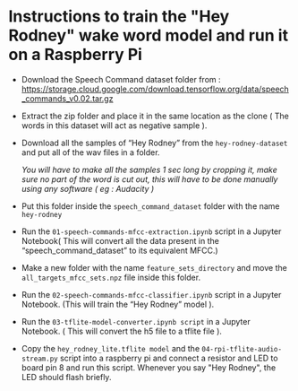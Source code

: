 # Instructions to train the "Hey Rodney" wake word model and run it on a Raspberry Pi

- Download the Speech Command dataset folder from : https://storage.cloud.google.com/download.tensorflow.org/data/speech_commands_v0.02.tar.gz

- Extract the zip folder and place it in the same location as the clone ( The words in this dataset will act as negative sample ).

- Download all the samples of “Hey Rodney” from the `hey-rodney-dataset` and put all of the wav files in a folder.

  *You will have to make all the samples 1 sec long by cropping it, make sure no part of the word is cut out, this will have to be done manually using any software ( eg : Audacity )*

- Put this folder inside the `speech_command_dataset` folder with the name `hey-rodney`

- Run the `01-speech-commands-mfcc-extraction.ipynb` script in a Jupyter Notebook( This will convert all the data present in the  “speech_command_dataset” to its equivalent MFCC.)

- Make a new folder with the name `feature_sets_directory` and move the `all_targets_mfcc_sets.npz` file inside this folder.

- Run the `02-speech-commands-mfcc-classifier.ipynb` script in a Jupyter Notebook. (This will train the “Hey Rodney” model ).

- Run the `03-tflite-model-converter.ipynb script` in a Jupyter Notebook. ( This will convert the h5 file to a tflite file ).

- Copy the  `hey_rodney_lite.tflite model` and the `04-rpi-tflite-audio-stream.py` script into a raspberry pi and connect a resistor and LED to board pin 8 and run this script.
Whenever you say "Hey Rodney", the LED should flash briefly.
